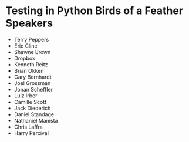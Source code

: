 
# Testing in Python Birds of a Feather Speakers

- Terry Peppers
- Eric Cline
- Shawne Brown
- Dropbox
- Kenneth Reitz
- Brian Okken
- Gary Bernhardt
- Joel Grossman
- Jonan Scheffler
- Luiz Irber
- Camille Scott
- Jack Diederich
- Daniel Standage
- Nathaniel Manista
- Chris Laffra
- Harry Percival
